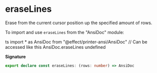 # eraseLines

Erase from the current cursor position up the specified amount of rows.

To import and use `eraseLines` from the "AnsiDoc" module:

ts
import \* as AnsiDoc from "@effect/printer-ansi/AnsiDoc"
// Can be accessed like this
AnsiDoc.eraseLines
undefined

**Signature**

```ts
export declare const eraseLines: (rows: number) => AnsiDoc
```
